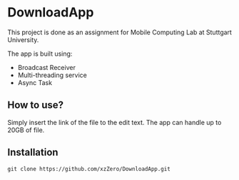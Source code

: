 # DownloadApp
This project is done as an assignment for Mobile Computing Lab at Stuttgart University.

The app is built using:
- Broadcast Receiver
- Multi-threading service
- Async Task

## How to use?
Simply insert the link of the file to the edit text. The app can handle up to 20GB of file.

## Installation
```
git clone https://github.com/xzZero/DownloadApp.git
```

